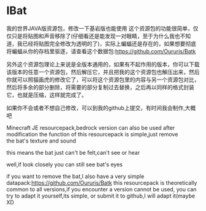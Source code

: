 # IBat
我的世界JAVA版资源包，修改一下基岩版也能使用
这个资源包的功能很简单，仅仅只是将贴图和声音移除了(仔细看还是能发现一对眼睛，至于为什么我也不知道，我已经将贴图完全修改为透明的了)，实际上蝙蝠还是存在的，如果想要彻底将蝙蝠从你的存档里驱逐，请查看这个数据包:https://github.com/Oururis/Batk

另外这个资源包理论上来说是全版本通用的，如果有不起作用的版本，你可以下载该版本的任意一个资源包，然后解压它，并且把我的这个资源包也解压出来，然后你就可以照猫画虎的修改它了，可以将这个资源包里的内容与另一个资源包对比，然后将多余的部分删除，将需要的部分复制过去替换，之后再以同样的格式封装它，也就是压缩，这样就完成了。

如果你不会或者不想自己修改，可以到我的github上提交，有时间我会制作,大概吧

Minecraft JE resourcepack,bedrock version can also be used after modification
the function of this resourcepack is simple,just remove the bat's texture and sound

this means the bat just can't be felt,can't see or hear

well,if look closely you can still see bat's eyes

if you want to remove the bat,I also have a very simple datapack:https://github.com/Oururis/Batk
this resourcepack is theoretically common to all versions,if you encounter a version cannot be used, you can try to adapt it yourself,its simple, or submit it to github,I will adapt it(maybe XD
